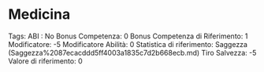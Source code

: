 # Medicina

Tags: ABI
: No
Bonus Competenza: 0
Bonus Competenza di Riferimento: 1
Modificatore: -5
Modificatore  Abilità: 0
Statistica di riferimento: Saggezza (Saggezza%2087ecacddd5ff4003a1835c7d2b668ecb.md)
Tiro Salvezza: -5
Valore di riferimento: 0